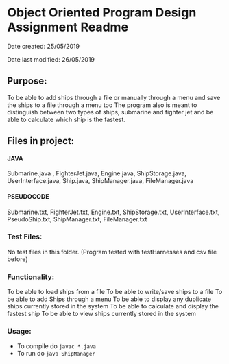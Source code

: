 # Object Oriented Program Design Assignment Readme

Date created: 25/05/2019

Date last modified: 26/05/2019

## Purpose: 
   To be able to add ships through a file or manually through a menu and save the ships to a file through a menu too
   The program also is meant to distinguish between two types of ships, submarine and fighter jet and be able to calculate which ship is the fastest.


## Files in project: 
#### JAVA 
Submarine.java , FighterJet.java, Engine.java, ShipStorage.java, UserInterface.java, Ship.java, ShipManager.java, FileManager.java

#### PSEUDOCODE 
Submarine.txt, FighterJet.txt, Engine.txt, ShipStorage.txt, UserInterface.txt, PseudoShip.txt, ShipManager.txt, FileManager.txt

### Test Files: 
No test files in this folder. (Program tested with testHarnesses and csv file before)

### Functionality: 
To be able to load ships from a file
To be able to write/save ships to a file
To be able to add Ships through a menu
To be able to display any duplicate ships currently stored in the system
To be able to calculate and display the fastest ship
To be able to view ships currently stored in the system

### Usage:
- To compile do `javac *.java`
- To run do `java ShipManager`






